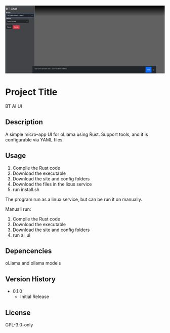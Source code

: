 ![BT AI UI](image.png)

# Project Title
BT AI UI

## Description
A simple micro–app UI for oLlama using Rust. Support tools, and it is configurable via YAML files.

## Usage
1. Compile the Rust code
2. Download the executable
3. Download the site and config folders
4. Download the files in the lixus service
5. run install.sh

The program run as a linux service, but can be run it on manually.

Manuall run:
1. Compile the Rust code
2. Download the executable
3. Download the site and config folders
4. run ai_ui

## Depencencies
oLlama and ollama models

## Version History
* 0.1.0
    * Initial Release

## License
GPL-3.0-only